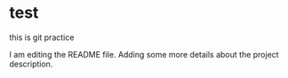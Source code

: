 # test
this is git practice



I am editing the README file. Adding some more details about the project description.
